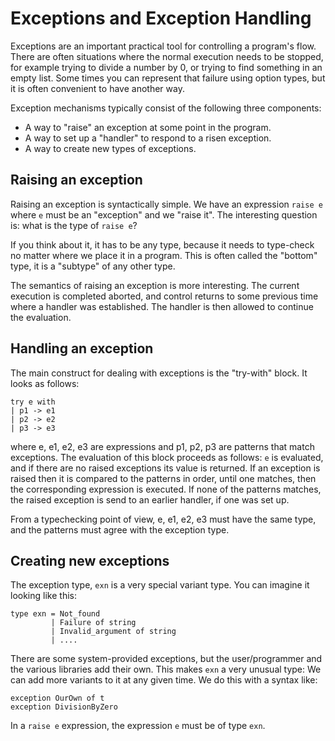 # Exceptions and Exception Handling

Exceptions are an important practical tool for controlling a program's flow. There are often situations where the normal execution needs to be stopped, for example trying to divide a number by 0, or trying to find something in an empty list. Some times you can represent that failure using option types, but it is often convenient to have another way.

Exception mechanisms typically consist of the following three components:

- A way to "raise" an exception at some point in the program.
- A way to set up a "handler" to respond to a risen exception.
- A way to create new types of exceptions.

## Raising an exception

Raising an exception is syntactically simple. We have an expression `raise e` where `e` must be an "exception" and we "raise it". The interesting question is: what is the type of `raise e`?

If you think about it, it has to be any type, because it needs to type-check no matter where we place it in a program. This is often called the "bottom" type, it is a "subtype" of any other type.

The semantics of raising an exception is more interesting. The current execution is completed aborted, and control returns to some previous time where a handler was established. The handler is then allowed to continue the evaluation.

## Handling an exception

The main construct for dealing with exceptions is the "try-with" block. It looks as follows:
```
try e with
| p1 -> e1
| p2 -> e2
| p3 -> e3
```
where e, e1, e2, e3 are expressions and p1, p2, p3 are patterns that match exceptions. The evaluation of this block proceeds as follows: `e` is evaluated, and if there are no raised exceptions its value is returned. If an exception is raised then it is compared to the patterns in order, until one matches, then the corresponding expression is executed. If none of the patterns matches, the raised exception is send to an earlier handler, if one was set up.

From a typechecking point of view, e, e1, e2, e3 must have the same type, and the patterns must agree with the exception type.

## Creating new exceptions

The exception type, `exn` is a very special variant type. You can imagine it looking like this:
```
type exn = Not_found
         | Failure of string
         | Invalid_argument of string
         | ....
```

There are some system-provided exceptions, but the user/programmer and the various libraries add their own. This makes `exn` a very unusual type: We can add more variants to it at any given time. We do this with a syntax like:
```
exception OurOwn of t
exception DivisionByZero
```

In a `raise e` expression, the expression `e` must be of type `exn`.
